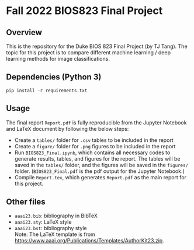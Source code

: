 # Fall 2022 BIOS823 Final Project

## Overview

This is the repository for the Duke BIOS 823 Final Project (by TJ Tang). The topic for this project is to compare different machine learning / deep learning methods for image classifications.

## Dependencies (Python 3)

```
pip install -r requirements.txt
```

## Usage

The final report `Report.pdf` is fully reproducible from the Jupyter Notebook and LaTeX document by following the below steps:

- Create a `tables/` folder for `.csv` tables to be included in the report
- Create a `figure/` folder for `.png` figures to be included in the report
- Run `BIOS823_Final.ipynb`, which contains all necessary codes to generate results, tables, and figures for the report. The tables will be saved in the `tables/` folder, and the figures will be saved in the `figures/` folder. (`BIOS823_Final.pdf` is the pdf output for the Jupyter Notebook.)
- Compile `Report.tex`, which generates `Report.pdf` as the main report for this project.

## Other files

- `aaai23.bib`: bibliography in BibTeX
- `aaai23.sty`: LaTeX style
- `aaai23.bst`: bibliography style  
Note: The LaTeX template is from https://www.aaai.org/Publications/Templates/AuthorKit23.zip.


